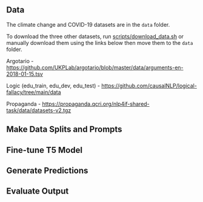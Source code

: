 
## Data

The climate change and COVID-19 datasets are in the `data` folder.

To download the three other datasets, run [scripts/download_data.sh](https://github.com/Tariq60/fallacy-detection/blob/master/scripts/download_data.sh)
or manually download them using the links below then move them to the `data` folder.

Argotario - https://github.com/UKPLab/argotario/blob/master/data/arguments-en-2018-01-15.tsv

Logic (edu_train, edu_dev, edu_test) - https://github.com/causalNLP/logical-fallacy/tree/main/data

Propaganda - https://propaganda.qcri.org/nlp4if-shared-task/data/datasets-v2.tgz


## Make Data Splits and Prompts


## Fine-tune T5 Model


## Generate Predictions


## Evaluate Output


